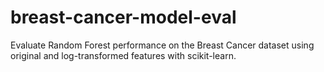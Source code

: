 # breast-cancer-model-eval
Evaluate Random Forest performance on the Breast Cancer dataset using original and log-transformed features with scikit-learn.

